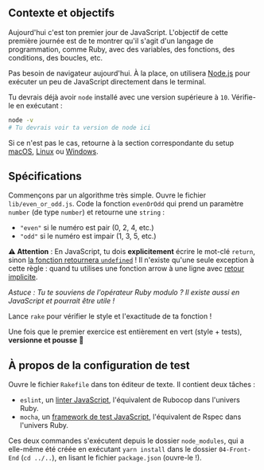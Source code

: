 ## Contexte et objectifs

Aujourd'hui c'est ton premier jour de JavaScript. L'objectif de cette première journée est de te montrer qu'il s'agit d'un langage de programmation, comme Ruby, avec des variables, des fonctions, des conditions, des boucles, etc.

Pas besoin de navigateur aujourd'hui. À la place, on utilisera [Node.js](https://nodejs.org/en/) pour exécuter un peu de JavaScript directement dans le terminal.

Tu devrais déjà avoir `node` installé avec une version supérieure à `10`. Vérifie-le en exécutant :

```bash
node -v
# Tu devrais voir ta version de node ici
```

Si ce n'est pas le cas, retourne à la section correspondante du setup [macOS](https://github.com/lewagon/setup/blob/master/macos.fr.md#nodejs), [Linux](https://github.com/lewagon/setup/blob/master/ubuntu.fr.md#nodejs) ou [Windows](https://github.com/lewagon/setup/blob/master/windows.fr.md#nodejs).

## Spécifications

Commençons par un algorithme très simple. Ouvre le fichier `lib/even_or_odd.js`. Code la fonction `evenOrOdd` qui prend un paramètre `number` (de type `number`) et retourne une `string` :

- `"even"` si le numéro est pair (0, 2, 4, etc.)
- `"odd"` si le numéro est impair (1, 3, 5, etc.)

**⚠️ Attention** : En JavaScript, tu dois **explicitement** écrire le mot-clé `return`, sinon [la fonction retournera `undefined`](https://developer.mozilla.org/en-US/docs/Web/JavaScript/Reference/Statements/return#Syntax) ! Il n'existe qu'une seule exception à cette règle : quand tu utilises une fonction arrow à une ligne avec [retour implicite](https://developer.mozilla.org/en-US/docs/Web/JavaScript/Reference/Functions/Arrow_functions#Function_body).

 _Astuce : Tu te souviens de l'opérateur Ruby modulo ? Il existe aussi en JavaScript et pourrait être utile !_

Lance `rake` pour vérifier le style et l'exactitude de ta fonction !

Une fois que le premier exercice est entièrement en vert (style + tests), **versionne et pousse** 🙏

## À propos de la configuration de test

Ouvre le fichier `Rakefile` dans ton éditeur de texte. Il contient deux tâches :

- `eslint`, un [linter JavaScript](http://eslint.org/), l'équivalent de Rubocop dans l'univers Ruby.
- `mocha`, un [framework de test JavaScript](https://mochajs.org), l'équivalent de Rspec dans l'univers Ruby.

Ces deux commandes s'exécutent depuis le dossier `node_modules`, qui a elle-même été créée en exécutant `yarn install` dans le dossier `04-Front-End` (`cd ../..`), en lisant le fichier `package.json` (ouvre-le !).
